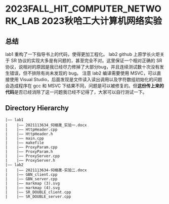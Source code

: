 2023FALL_HIT_COMPUTER_NETWORK_LAB 
2023秋哈工大计算机网络实验
===

## 总结
lab1 重构了一下指导书上的代码，使得更加工程化。
lab2 github 上原学长火炬关于 SR 协议的实现大多是有问题的，甚至完全不对。这里保证一个相对正确的 SR 协议，说相对的原因是我已经尽力修掉了大部分bug，并且连续测试数十次没有发生错误，但不排除有尚未发现的 bug。
注意 lab2 编译需要使用 MSVC，可以直接使用 Visual Studio，后面发现是文件读入读出调用以及字符数组初始化的问题会造成程序在 gcc 和 MSVC 下结果不同，问题是可以被修复的。但**这份传上来的代码**是否已经消除了这一问题我已经不记得了，大家可以自行测试一下。

## Directory Hierarchy
```
|—— lab1
|    |—— 2021113634_何栩晟_实验一.docx
|    |—— HttpHeader.cpp
|    |—— HttpHeader.h
|    |—— main.cpp
|    |—— makefile
|    |—— ProxyParam.cpp
|    |—— ProxyParam.h
|    |—— ProxyServer.cpp
|    |—— ProxyServer.h
|—— lab2
|    |—— 2021113634-何栩晟-实验二.docx
|    |—— GBN_client.cpp
|    |—— GBN_server.cpp
|    |—— markmap (3).svg
|    |—— markmap (4).svg
|    |—— SR_DOUBLE_client.cpp
|    |—— SR_DOUBLE_server.cpp
```
